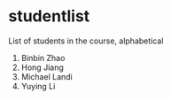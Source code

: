 # studentlist
List of students in the course, alphabetical <br />
1. Binbin Zhao
2. Hong Jiang
3. Michael Landi
4. Yuying Li

